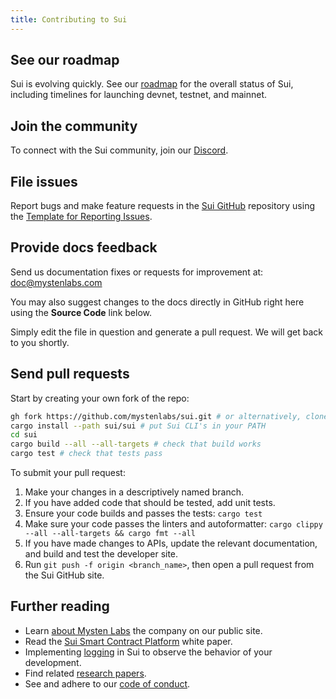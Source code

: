```yaml
---
title: Contributing to Sui
---
```


## See our roadmap

Sui is evolving quickly. See our [roadmap](https://github.com/MystenLabs/sui/blob/main/ROADMAP.md) for the
overall status of Sui, including timelines for launching devnet, testnet, and mainnet.

## Join the community

To connect with the Sui community, join our [Discord](https://discord.gg/mysten).

## File issues

Report bugs and make feature requests in the [Sui GitHub](https://github.com/MystenLabs/sui/issues) repository
using the [Template for Reporting Issues](https://github.com/MystenLabs/sui/blob/main/ISSUES.md).

## Provide docs feedback

Send us documentation fixes or requests for improvement at:
doc@mystenlabs.com

You may also suggest changes to the docs directly in GitHub right here using the **Source Code** link below.

Simply edit the file in question and generate a pull request. We will get back to you shortly.

## Send pull requests

Start by creating your own fork of the repo:
```bash
gh fork https://github.com/mystenlabs/sui.git # or alternatively, clone your fork
cargo install --path sui/sui # put Sui CLI's in your PATH
cd sui
cargo build --all --all-targets # check that build works
cargo test # check that tests pass
```

To submit your pull request:

1. Make your changes in a descriptively named branch.
2. If you have added code that should be tested, add unit tests.
3. Ensure your code builds and passes the tests: `cargo test`
4. Make sure your code passes the linters and autoformatter: `cargo clippy --all --all-targets && cargo fmt --all`
5. If you have made changes to APIs, update the relevant documentation, and build and test the developer site.
6. Run `git push -f origin <branch_name>`, then open a pull request from the Sui GitHub site.

## Further reading

* Learn [about Mysten Labs](https://mystenlabs.com/) the company on our public site.
* Read the [Sui Smart Contract Platform](../../paper/sui.pdf) white paper.
* Implementing [logging](../contribute/observability.md) in Sui to observe the behavior of your development.
* Find related [research papers](../contribute/research-papers.md).
* See and adhere to our [code of conduct](../contribute/code-of-conduct.md).
